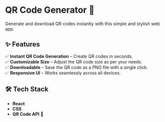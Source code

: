 #  **QR Code Generator** 🚀  

Generate and download QR codes instantly with this simple and stylish web app.  

## ✨ **Features**  
✅ **Instant QR Code Generation** – Create QR codes in seconds.  
✅ **Customizable Size** – Adjust the QR code size as per your needs.  
✅ **Downloadable** – Save the QR code as a PNG file with a single click.  
✅ **Responsive UI** – Works seamlessly across all devices.  


## 🛠 **Tech Stack**  
- **React**  
- **CSS**  
- **QR Code API** 📡  


